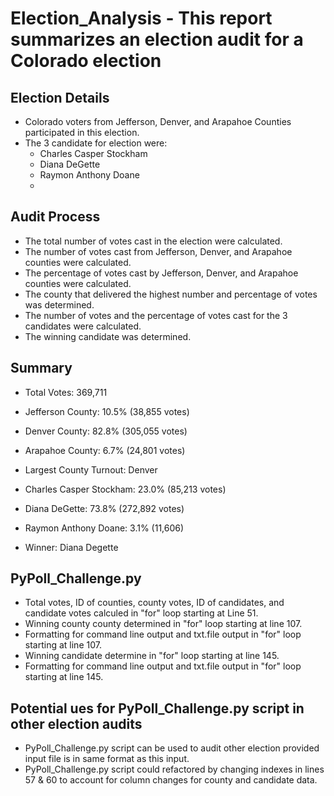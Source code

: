 #   Election_Analysis - This report summarizes an election audit for a Colorado election

##  Election Details

- Colorado voters from Jefferson, Denver, and Arapahoe Counties participated in this election.
- The 3 candidate for election were:
  - Charles Casper Stockham
  - Diana DeGette
  - Raymon Anthony Doane
  - 
##  Audit Process

  - The total number of votes cast in the election were calculated.
  - The number of votes cast from Jefferson, Denver, and Arapahoe counties were calculated.
  - The percentage of votes cast by Jefferson, Denver, and Arapahoe counties were calculated.
  - The county that delivered the highest number and percentage of votes was determined.
  - The number of votes and the percentage of votes cast for the 3 candidates were calculated.
  - The winning candidate was determined. 

##  Summary

  - Total Votes: 369,711
  - Jefferson County: 10.5% (38,855 votes)
  - Denver County: 82.8% (305,055 votes)
  - Arapahoe County: 6.7% (24,801 votes)
  - Largest County Turnout: Denver

  - Charles Casper Stockham: 23.0% (85,213 votes)
  - Diana DeGette: 73.8% (272,892 votes)
  - Raymon Anthony Doane: 3.1% (11,606)
  - Winner: Diana Degette

## PyPoll_Challenge.py

  - Total votes, ID of counties, county votes, ID of candidates, and candidate votes calculed in "for" loop starting at Line 51.
  - Winning county county determined in "for" loop starting at line 107.
  - Formatting for command line output and txt.file output in "for" loop starting at line 107.
  - Winning candidate determine in "for" loop starting at line 145. 
  - Formatting for command line output and txt.file output in "for" loop starting at line 145.

## Potential ues for PyPoll_Challenge.py script in other election audits
  - PyPoll_Challenge.py script can be used to audit other election provided input file is in same format as this input.
  - PyPoll_Challenge.py script could refactored by changing indexes in lines 57 & 60 to account for column changes for county and candidate data.





